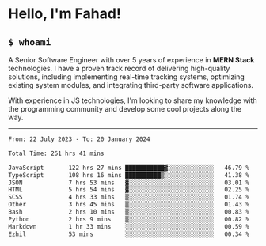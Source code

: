 <h1>Hello, I'm Fahad!</h1>

<h2><code>$ whoami</code></h2>

A Senior Software Engineer with over 5 years of experience in **MERN Stack** technologies. I have a proven track record of delivering high-quality solutions, including implementing real-time tracking systems, optimizing existing system modules, and integrating third-party software applications.

With experience in JS technologies, I'm looking to share my knowledge with the programming community and develop some cool projects along the way.

---

<!--START_SECTION:waka-->

```txt
From: 22 July 2023 - To: 20 January 2024

Total Time: 261 hrs 41 mins

JavaScript       122 hrs 27 mins ███████████▓░░░░░░░░░░░░░   46.79 %
TypeScript       108 hrs 16 mins ██████████▒░░░░░░░░░░░░░░   41.38 %
JSON             7 hrs 53 mins   ▓░░░░░░░░░░░░░░░░░░░░░░░░   03.01 %
HTML             5 hrs 54 mins   ▓░░░░░░░░░░░░░░░░░░░░░░░░   02.25 %
SCSS             4 hrs 33 mins   ▒░░░░░░░░░░░░░░░░░░░░░░░░   01.74 %
Other            3 hrs 45 mins   ▒░░░░░░░░░░░░░░░░░░░░░░░░   01.43 %
Bash             2 hrs 10 mins   ▒░░░░░░░░░░░░░░░░░░░░░░░░   00.83 %
Python           2 hrs 9 mins    ▒░░░░░░░░░░░░░░░░░░░░░░░░   00.82 %
Markdown         1 hr 33 mins    ░░░░░░░░░░░░░░░░░░░░░░░░░   00.59 %
Ezhil            53 mins         ░░░░░░░░░░░░░░░░░░░░░░░░░   00.34 %
```

<!--END_SECTION:waka-->

<!--
**heyFahad/heyFahad** is a ✨ _special_ ✨ repository because its `README.md` (this file) appears on your GitHub profile.

Here are some ideas to get you started:

- 🔭 I’m currently working on ...
- 🌱 I’m currently learning ...
- 👯 I’m looking to collaborate on ...
- 🤔 I’m looking for help with ...
- 💬 Ask me about ...
- 📫 How to reach me: ...
- 😄 Pronouns: ...
- ⚡ Fun fact: ...
-->
